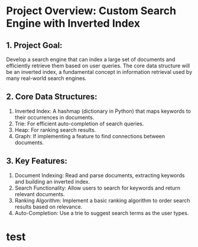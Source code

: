 # Project Overview: Custom Search Engine with Inverted Index
## 1. Project Goal:

Develop a search engine that can index a large set of documents and efficiently retrieve them based on user queries. The core data structure will be an inverted index, a fundamental concept in information retrieval used by many real-world search engines.

## 2. Core Data Structures:

1. Inverted Index: A hashmap (dictionary in Python) that maps keywords to their occurrences in documents.
2. Trie: For efficient auto-completion of search queries.
3. Heap: For ranking search results.
4. Graph: If implementing a feature to find connections between documents.

## 3. Key Features:

1. Document Indexing: Read and parse documents, extracting keywords and building an inverted index.
2. Search Functionality: Allow users to search for keywords and return relevant documents.
3. Ranking Algorithm: Implement a basic ranking algorithm to order search results based on relevance.
4. Auto-Completion: Use a trie to suggest search terms as the user types.

# test
